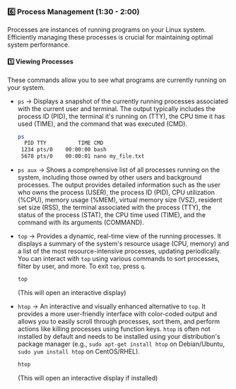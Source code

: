 ### 6️⃣ Process Management (1:30 - 2:00)

Processes are instances of running programs on your Linux system. Efficiently managing these processes is crucial for maintaining optimal system performance.

#### 1️⃣ Viewing Processes

These commands allow you to see what programs are currently running on your system.

* `ps` → Displays a snapshot of the currently running processes associated with the current user and terminal. The output typically includes the process ID (PID), the terminal it's running on (TTY), the CPU time it has used (TIME), and the command that was executed (CMD).
    ```bash
    ps
      PID TTY          TIME CMD
     1234 pts/0    00:00:00 bash
     5678 pts/0    00:00:01 nano my_file.txt
    ```
* `ps aux` → Shows a comprehensive list of all processes running on the system, including those owned by other users and background processes. The output provides detailed information such as the user who owns the process (USER), the process ID (PID), CPU utilization (%CPU), memory usage (%MEM), virtual memory size (VSZ), resident set size (RSS), the terminal associated with the process (TTY), the status of the process (STAT), the CPU time used (TIME), and the command with its arguments (COMMAND).

* `top` → Provides a dynamic, real-time view of the running processes. It displays a summary of the system's resource usage (CPU, memory) and a list of the most resource-intensive processes, updating periodically. You can interact with `top` using various commands to sort processes, filter by user, and more. To exit `top`, press `q`.
    ```bash
    top
    ```
    (This will open an interactive display)

* `htop` → An interactive and visually enhanced alternative to `top`. It provides a more user-friendly interface with color-coded output and allows you to easily scroll through processes, sort them, and perform actions like killing processes using function keys. `htop` is often not installed by default and needs to be installed using your distribution's package manager (e.g., `sudo apt-get install htop` on Debian/Ubuntu, `sudo yum install htop` on CentOS/RHEL).
    ```bash
    htop
    ```
    (This will open an interactive display if installed)
